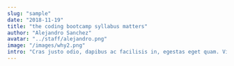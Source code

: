 ```yaml
---
slug: "sample"
date: "2018-11-19"
title: "the coding bootcamp syllabus matters"
author: "Alejandro Sanchez"
avatar: "../staff/alejandro.png"
image: "/images/why2.png"
intro: "Cras justo odio, dapibus ac facilisis in, egestas eget quam. Vivamus sagittis lacus vel augue laoreet rutrum faucibus dolor auctor.Aenean lacinia bibendum nulla sed consectetur. Donec sed odio dui."
---
```

